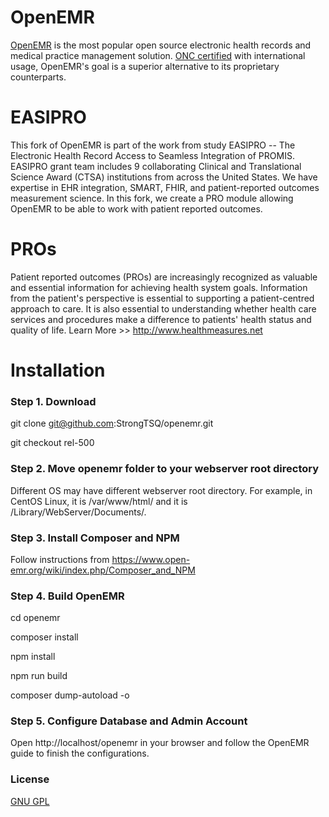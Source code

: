 # OpenEMR

[OpenEMR](http://open-emr.org) is the most popular open source electronic health records and medical practice management solution. [ONC certified](http://open-emr.org/wiki/index.php/OpenEMR_Wiki_Home_Page#ONC_Ambulatory_EHR_Certification) with international usage, OpenEMR's goal is a superior alternative to its proprietary counterparts.

# EASIPRO
This fork of OpenEMR is part of the work from study EASIPRO -- The Electronic Health Record Access to Seamless Integration of PROMIS. EASIPRO grant team includes 9 collaborating Clinical and Translational Science Award (CTSA) institutions from across the United States. We have expertise in EHR integration, SMART, FHIR, and patient-reported outcomes measurement science. In this fork, we create a PRO module allowing OpenEMR to be able to work with patient reported outcomes. 
# PROs
Patient reported outcomes (PROs) are increasingly recognized as valuable and essential information for achieving health system goals. Information from the patient's perspective is essential to supporting a patient-centred approach to care. It is also essential to understanding whether health care services and procedures make a difference to patients' health status and quality of life. Learn More >> http://www.healthmeasures.net 
# Installation
### Step 1. Download
git clone git@github.com:StrongTSQ/openemr.git

git checkout rel-500
### Step 2. Move openemr folder to your webserver root directory
Different OS may have different webserver root directory. For example, in CentOS Linux, it is /var/www/html/ and it is /Library/WebServer/Documents/.
### Step 3. Install Composer and NPM
Follow instructions from https://www.open-emr.org/wiki/index.php/Composer_and_NPM
### Step 4. Build OpenEMR
cd openemr

composer install

npm install

npm run build

composer dump-autoload -o
### Step 5. Configure Database and Admin Account
Open http://localhost/openemr in your browser and follow the OpenEMR guide to finish the configurations.

### License

[GNU GPL](LICENSE)

